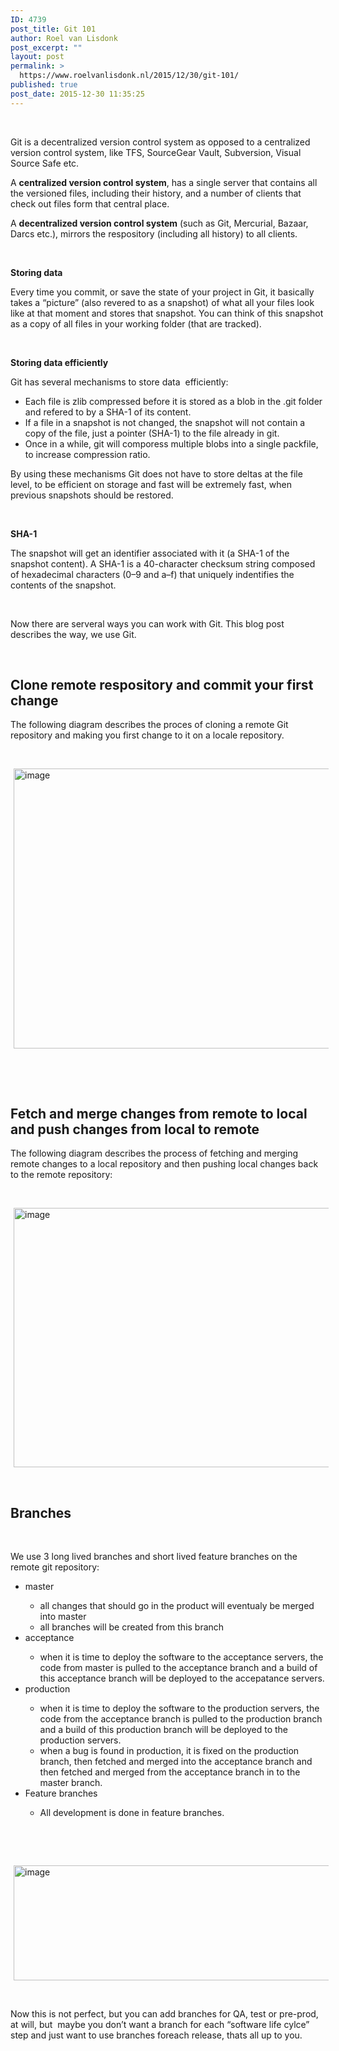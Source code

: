 ```yaml
---
ID: 4739
post_title: Git 101
author: Roel van Lisdonk
post_excerpt: ""
layout: post
permalink: >
  https://www.roelvanlisdonk.nl/2015/12/30/git-101/
published: true
post_date: 2015-12-30 11:35:25
---
```

<p align="left">&#160;</p>  <p align="left">Git is a decentralized version control system as opposed to a centralized version control system, like TFS, SourceGear Vault, Subversion, Visual Source Safe etc.</p>  <p align="left">A <strong>centralized version control system</strong>, has a single server that contains all the versioned files, including their history, and a number of clients that check out files form that central place.</p>  <p align="left">A <strong>decentralized version control system</strong> (such as Git, Mercurial, Bazaar, Darcs etc.), mirrors the respository (including all history) to all clients.</p>  <p>&#160;</p>  <p><strong>Storing data</strong></p>  <p align="left">Every time you commit, or save the state of your project in Git, it basically takes a “picture” (also revered to as a snapshot) of what all your files look like at that moment and stores that snapshot. You can think of this snapshot as a copy of all files in your working folder (that are tracked). </p>  <p>&#160;</p>  <p><strong>Storing data efficiently</strong></p>  <p>Git has several mechanisms to store data&#160; efficiently:</p>  <ul>   <li>Each file is zlib compressed before it is stored as a blob in the .git folder and refered to by a SHA-1 of its content.</li>    <li>If a file in a snapshot is not changed, the snapshot will not contain a copy of the file, just a pointer (SHA-1) to the file already in git.</li>    <li>Once in a while, git will comporess multiple blobs into a single packfile, to increase compression ratio.</li> </ul>  <p>By using these mechanisms Git does not have to store deltas at the file level, to be efficient on storage and fast will be extremely fast, when previous snapshots should be restored.</p>  <p align="left">&#160;</p>  <p align="left"><strong>SHA-1</strong></p>  <p align="left">The snapshot will get an identifier associated with it (a SHA-1 of the snapshot content). A SHA-1 is a 40-character checksum string composed of hexadecimal characters (0–9 and a–f) that uniquely indentifies the contents of the snapshot.</p>  <p align="left">&#160;</p>  <p align="left">Now there are serveral ways you can work with Git. This blog post describes the way, we use Git.</p>  <p>&#160;</p>  <h2>Clone remote respository and commit your first change</h2>  <p>The following diagram describes the proces of cloning a remote Git repository and making you first change to it on a locale repository.</p>  <p>&#160;</p>  <p><a href="https://www.roelvanlisdonk.nl/wp-content/uploads/2015/12/image-7.png" rel="lightbox"><img title="image" style="border-top: 0px; border-right: 0px; background-image: none; border-bottom: 0px; padding-top: 0px; padding-left: 0px; border-left: 0px; margin: 0px 5px; display: inline; padding-right: 0px" border="0" alt="image" src="https://www.roelvanlisdonk.nl/wp-content/uploads/2015/12/image_thumb-7.png" width="580" height="448" /></a></p>  <p>&#160;</p>  <p>&#160;</p>  <h2>Fetch and merge changes from remote to local and push changes from local to remote</h2>  <p>The following diagram describes the process of fetching and merging remote changes to a local repository and then pushing local changes back to the remote repository:</p>  <p>&#160;</p>  <p><a href="https://www.roelvanlisdonk.nl/wp-content/uploads/2015/12/image-8.png" rel="lightbox"><img title="image" style="border-top: 0px; border-right: 0px; background-image: none; border-bottom: 0px; padding-top: 0px; padding-left: 0px; border-left: 0px; margin: 0px 5px; display: inline; padding-right: 0px" border="0" alt="image" src="https://www.roelvanlisdonk.nl/wp-content/uploads/2015/12/image_thumb-8.png" width="580" height="415" /></a></p>  <p>&#160;</p>  <h2>Branches</h2>  <p>&#160;</p>  <p>We use 3 long lived branches and short lived feature branches on the remote git repository:</p>  <ul>   <li>master</li>    <ul>     <li>all changes that should go in the product will eventualy be merged into master</li>      <li>all branches will be created from this branch</li>   </ul>    <li>acceptance</li>    <ul>     <li>when it is time to deploy the software to the acceptance servers, the code from master is pulled to the acceptance branch and a build of this acceptance branch will be deployed to the accepatance servers.</li>   </ul>    <li>production</li>    <ul>     <li>when it is time to deploy the software to the production servers, the code from the acceptance branch is pulled to the production branch and a build of this production branch will be deployed to the production servers.</li>      <li>when a bug is found in production, it is fixed on the production branch, then fetched and merged into the acceptance branch and then fetched and merged from the acceptance branch in to the master branch.</li>   </ul>    <li>Feature branches</li>    <ul>     <li>All development is done in feature branches.</li>   </ul> </ul>  <p>&#160;</p>  <p>&#160;</p>  <p><a href="https://www.roelvanlisdonk.nl/wp-content/uploads/2015/12/image-9.png" rel="lightbox"><img title="image" style="border-top: 0px; border-right: 0px; background-image: none; border-bottom: 0px; padding-top: 0px; padding-left: 0px; border-left: 0px; margin: 0px 5px; display: inline; padding-right: 0px" border="0" alt="image" src="https://www.roelvanlisdonk.nl/wp-content/uploads/2015/12/image_thumb-9.png" width="580" height="184" /></a></p>  <p>&#160;</p>  <p align="left">Now this is not perfect, but you can add branches for QA, test or pre-prod, at will, but&#160; maybe you don’t want a branch for each “software life cylce” step and just want to use branches foreach release, thats all up to you. </p>